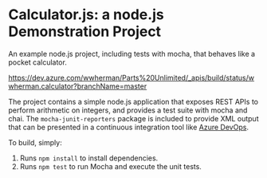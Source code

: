 Calculator.js: a node.js Demonstration Project
==============================================
An example node.js project, including tests with mocha, that behaves like
a pocket calculator.

https://dev.azure.com/wwherman/Parts%20Unlimited/_apis/build/status/wwherman.calculator?branchName=master

The project contains a simple node.js application that exposes REST APIs
to perform arithmetic on integers, and provides a test suite with mocha
and chai.  The `mocha-junit-reporters` package is included to provide XML
output that can be presented in a continuous integration tool like
[Azure DevOps](https://azure.com/devops).

To build, simply:

1. Runs `npm install` to install dependencies.
2. Runs `npm test` to run Mocha and execute the unit tests.

